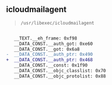 ## icloudmailagent

> `/usr/libexec/icloudmailagent`

```diff

   __TEXT.__eh_frame: 0xf98
   __DATA_CONST.__auth_got: 0xe60
   __DATA_CONST.__got: 0x6a8
-  __DATA_CONST.__auth_ptr: 0x490
+  __DATA_CONST.__auth_ptr: 0x468
   __DATA_CONST.__const: 0x1f90
   __DATA_CONST.__objc_classlist: 0x70
   __DATA_CONST.__objc_protolist: 0x88

```
